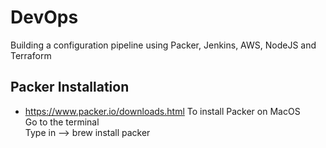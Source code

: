 # DevOps
Building a configuration pipeline using Packer, Jenkins, AWS, NodeJS and Terraform

Packer Installation
----
*   https://www.packer.io/downloads.html 
To install Packer on MacOS   
Go to the terminal   
Type in --> brew install packer 
  

